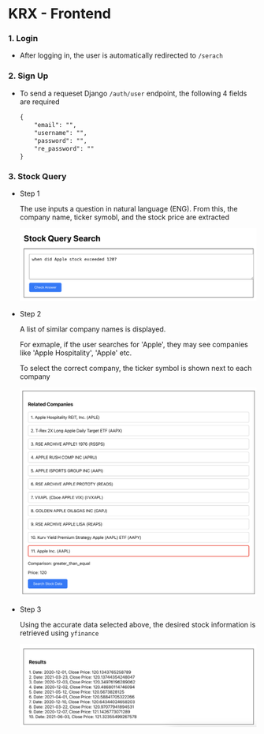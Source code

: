 # KRX - Frontend

### 1. Login ###

- After logging in, the user is automatically redirected to `/serach`

### 2. Sign Up ###

- To send a requeset Django `/auth/user` endpoint, the following 4 fields are required

    ```
    {
        "email": "",
        "username": "",
        "password": "",
        "re_password": ""
    }
    ```

### 3. Stock Query ###

- Step 1

    The use inputs a question in natural language (ENG). From this, the company name, ticker symobl, and the stock price are extracted

    ![alt text](./readme_screenshot/step1.png)

- Step 2

    A list of similar company names is displayed.

    For exmaple, if the user searches for 'Apple', they may see companies like 'Apple Hospitality', 'Apple' etc.

    To select the correct company, the ticker symbol is shown next to each company

    ![alt text](./readme_screenshot/step2.png)

- Step 3

    Using the accurate data selected above, the desired stock information is retrieved using `yfinance`

    ![alt text](./readme_screenshot/step3.png)